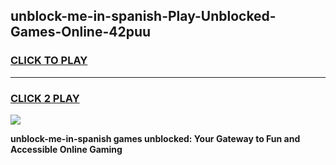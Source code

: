 
## unblock-me-in-spanish-Play-Unblocked-Games-Online-42puu
<h3>
<a href="https://premium76.site?title=unblock-me-in-spanish&ref=25A">CLICK TO PLAY</a></h3>
<hr>

<h3>
<a href="https://premium76.site?title=unblock-me-in-spanish&ref=25A">CLICK 2 PLAY</a>
  
</h3>

<a href="https://premium76.site?title=unblock-me-in-spanish&ref=25A"><img src="https://clearcache.store/games.png"></a>


**unblock-me-in-spanish games unblocked: Your Gateway to Fun and Accessible Online Gaming**
